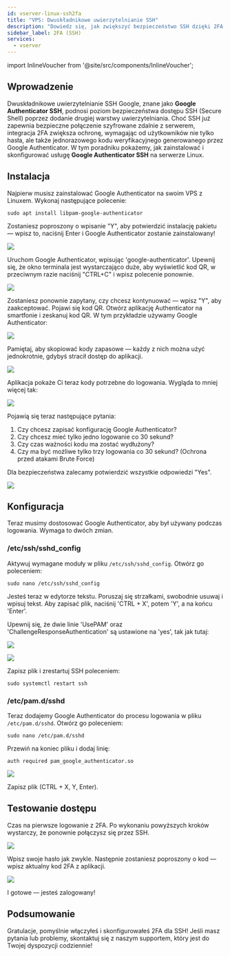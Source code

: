 ```yaml
---
id: vserver-linux-ssh2fa
title: "VPS: Dwuskładnikowe uwierzytelnianie SSH"
description: "Dowiedz się, jak zwiększyć bezpieczeństwo SSH dzięki 2FA Google Authenticator, aby bezpieczniej korzystać z serwera i chronić swoje środowisko Linux → Sprawdź teraz"
sidebar_label: 2FA (SSH)
services:
  - vserver
---
```


import InlineVoucher from '@site/src/components/InlineVoucher';

## Wprowadzenie

Dwuskładnikowe uwierzytelnianie SSH Google, znane jako **Google Authenticator SSH**, podnosi poziom bezpieczeństwa dostępu SSH (Secure Shell) poprzez dodanie drugiej warstwy uwierzytelniania. Choć SSH już zapewnia bezpieczne połączenie szyfrowane zdalnie z serwerem, integracja 2FA zwiększa ochronę, wymagając od użytkowników nie tylko hasła, ale także jednorazowego kodu weryfikacyjnego generowanego przez Google Authenticator. W tym poradniku pokażemy, jak zainstalować i skonfigurować usługę **Google Authenticator SSH** na serwerze Linux.

<InlineVoucher />

## Instalacja

Najpierw musisz zainstalować Google Authenticator na swoim VPS z Linuxem. Wykonaj następujące polecenie:

```
sudo apt install libpam-google-authenticator
```

Zostaniesz poproszony o wpisanie "Y", aby potwierdzić instalację pakietu — wpisz to, naciśnij Enter i Google Authenticator zostanie zainstalowany!

![](https://screensaver01.zap-hosting.com/index.php/s/AnKdPXEzKdB5xWS/preview)

Uruchom Google Authenticator, wpisując 'google-authenticator'. Upewnij się, że okno terminala jest wystarczająco duże, aby wyświetlić kod QR, w przeciwnym razie naciśnij "CTRL+C" i wpisz polecenie ponownie.

![](https://screensaver01.zap-hosting.com/index.php/s/8w9aDz5ZbSmNPZ9/preview)

Zostaniesz ponownie zapytany, czy chcesz kontynuować — wpisz "Y", aby zaakceptować. Pojawi się kod QR. Otwórz aplikację Authenticator na smartfonie i zeskanuj kod QR. W tym przykładzie używamy Google Authenticator:

![](https://screensaver01.zap-hosting.com/index.php/s/J5CL6mjzPRMSiap/preview)

Pamiętaj, aby skopiować kody zapasowe — każdy z nich można użyć jednokrotnie, gdybyś stracił dostęp do aplikacji.

![](https://screensaver01.zap-hosting.com/index.php/s/itdjPyGrFb7Wq39/preview)

Aplikacja pokaże Ci teraz kody potrzebne do logowania. Wygląda to mniej więcej tak:

![](https://screensaver01.zap-hosting.com/index.php/s/TW24xBe26TbgCqE/preview)

Pojawią się teraz następujące pytania:

1. Czy chcesz zapisać konfigurację Google Authenticator?
2. Czy chcesz mieć tylko jedno logowanie co 30 sekund?
3. Czy czas ważności kodu ma zostać wydłużony?
4. Czy ma być możliwe tylko trzy logowania co 30 sekund? (Ochrona przed atakami Brute Force)

Dla bezpieczeństwa zalecamy potwierdzić wszystkie odpowiedzi "Yes".

![](https://screensaver01.zap-hosting.com/index.php/s/bdYRncwk7ssQyYJ/preview)

## Konfiguracja

Teraz musimy dostosować Google Authenticator, aby był używany podczas logowania. Wymaga to dwóch zmian.

### /etc/ssh/sshd_config

Aktywuj wymagane moduły w pliku `/etc/ssh/sshd_config`. Otwórz go poleceniem:
```
sudo nano /etc/ssh/sshd_config
```

Jesteś teraz w edytorze tekstu. Poruszaj się strzałkami, swobodnie usuwaj i wpisuj tekst. Aby zapisać plik, naciśnij 'CTRL + X', potem 'Y', a na końcu 'Enter'.

Upewnij się, że dwie linie 'UsePAM' oraz 'ChallengeResponseAuthentication' są ustawione na 'yes', tak jak tutaj:

![](https://screensaver01.zap-hosting.com/index.php/s/n8MzX8724T2GFAF/preview)

![](https://screensaver01.zap-hosting.com/index.php/s/zLk98HrkF4jk4Jf/preview)

Zapisz plik i zrestartuj SSH poleceniem:
```
sudo systemctl restart ssh
```

### /etc/pam.d/sshd

Teraz dodajemy Google Authenticator do procesu logowania w pliku `/etc/pam.d/sshd`. Otwórz go poleceniem:
```
sudo nano /etc/pam.d/sshd
```
Przewiń na koniec pliku i dodaj linię:
```
auth required pam_google_authenticator.so
```

![](https://screensaver01.zap-hosting.com/index.php/s/xwodXzPifANsQAM/preview)

Zapisz plik (CTRL + X, Y, Enter).

## Testowanie dostępu

Czas na pierwsze logowanie z 2FA. Po wykonaniu powyższych kroków wystarczy, że ponownie połączysz się przez SSH.

![](https://screensaver01.zap-hosting.com/index.php/s/cN3x3aFbtfxdi7M/preview)

Wpisz swoje hasło jak zwykle. Następnie zostaniesz poproszony o kod — wpisz aktualny kod 2FA z aplikacji.

![](https://screensaver01.zap-hosting.com/index.php/s/y3dgYXezL8sDbJe/preview)

I gotowe — jesteś zalogowany!

## Podsumowanie

Gratulacje, pomyślnie włączyłeś i skonfigurowałeś 2FA dla SSH! Jeśli masz pytania lub problemy, skontaktuj się z naszym supportem, który jest do Twojej dyspozycji codziennie!

<InlineVoucher />